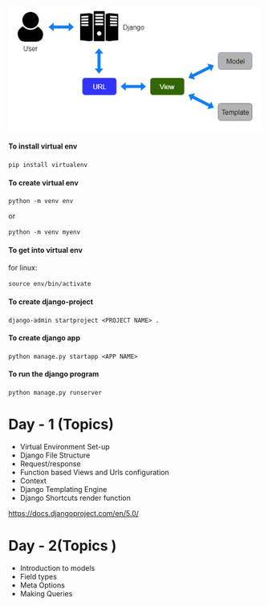 ![Screenshot](MVT.png)

#### To install virtual env

`pip install virtualenv`

#### To create virtual env

`python -m venv env`

or

`python -m venv myenv`

#### To get into virtual env

for linux:

`source env/bin/activate`

#### To create django-project

`django-admin startproject <PROJECT NAME> .`

#### To create django app

`python manage.py startapp <APP NAME>`

#### To run the django program

`python manage.py runserver`

# Day - 1 (Topics)

- Virtual Environment Set-up
- Django File Structure
- Request/response
- Function based Views and Urls configuration
- Context
- Django Templating Engine
- Django Shortcuts render function

https://docs.djangoproject.com/en/5.0/

# Day - 2(Topics )

- Introduction to models
- Field types
- Meta Options
- Making Queries
